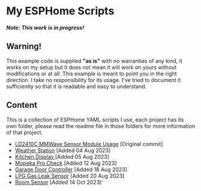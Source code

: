 # My ESPHome Scripts

***Note: This work is in progress!***

## Warning!

This example code is supplied **"as is"** with no warranties of any kind, it works on my setup but it does not mean it will work on yours without modifications or at all. This example is meant to point you in the right direction. I take no responsibility for its usage. 
I've tried to document it sufficiently so that it is readable and easy to understand.

## Content
This is a collection of ESPHome YAML scripts I use, each project has its own folder, please read the readme file in those folders for more information of that project.

- [LD2410C MMWave Sensor Module Usage](LD2410C_MMwave/README.md) [Original commit]
- [Weather Station](Weather_Station/README.md) [Added 04 Aug 2023]
- [Kitchen Display ](Kitchen_Display/README.md) [Added 05 Aug 2023]
- [Mopeka Pro Check](Mopeka_Pro_Check/README.md) [Added 12 Aug 2023]
- [Garage Door Controller](Garage_Door_Controller/README.md) [Added 18 Aug 2023]
- [LPG Gas Leak Sensor](LPG_Gas_Leak_Sensor/README.md) [Added 20 Aug 2023]
- [Room Sensor](Room_Sensor/README.md) [Added 14 Oct 2023]
